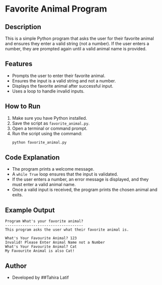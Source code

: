 # Favorite Animal Program

## Description
This is a simple Python program that asks the user for their favorite animal and ensures they enter a valid string (not a number). If the user enters a number, they are prompted again until a valid animal name is provided.

## Features
- Prompts the user to enter their favorite animal.
- Ensures the input is a valid string and not a number.
- Displays the favorite animal after successful input.
- Uses a loop to handle invalid inputs.

## How to Run
1. Make sure you have Python installed.
2. Save the script as `favorite_animal.py`.
3. Open a terminal or command prompt.
4. Run the script using the command:
   ```sh
   python favorite_animal.py
   ```

## Code Explanation
- The program prints a welcome message.
- A `while True` loop ensures that the input is validated.
- If the user enters a number, an error message is displayed, and they must enter a valid animal name.
- Once a valid input is received, the program prints the chosen animal and exits.

## Example Output
```
Program What's your favorite animal?
------------------------------------
This program asks the user what their favorite animal is.

What's Your Favourite Animal? 123
Invalid! Please Enter Animal Name not a Number
What's Your Favourite Animal? Cat
My Favourite Animal is also Cat!
```

## Author
- Developed by ##Tahira Latif